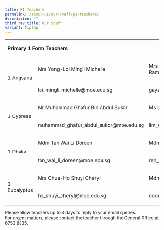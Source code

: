 ```yaml
---
title: P1 Teachers
permalink: /about-us/our-staff/p1-teachers/
description: ""
third_nav_title: Our Staff
variant: tiptap
---
```

<table><tbody><tr><td rowspan="1" colspan="3"><p><strong>Primary 1 Form Teachers</strong></p></td></tr><tr><td rowspan="2" colspan="1"><p>1 Angsana</p></td><td rowspan="1" colspan="1"><p>Mrs Yong-Loi Mingli Michelle&nbsp;</p></td><td rowspan="1" colspan="1"><p>Mrs Guru-Gayathry D/O Gurusamy Ramaya&nbsp;</p></td></tr><tr><td rowspan="1" colspan="1"><p><a rel="noopener noreferrer nofollow" target="_blank">loi_mingli_michelle@moe.edu.sg</a></p></td><td rowspan="1" colspan="1"><p><a rel="noopener noreferrer nofollow" target="_blank">gayathry_gurusamy_ramaya@moe.edu.sg</a></p></td></tr><tr><td rowspan="2" colspan="1"><p>1 Cypress</p></td><td rowspan="1" colspan="1"><p>Mr Muhammad Ghafur Bin Abdul Sukor&nbsp;</p></td><td rowspan="1" colspan="1"><p>Ms Lim Wan Rong&nbsp;</p></td></tr><tr><td rowspan="1" colspan="1"><p><a rel="noopener noreferrer nofollow" target="_blank">muhammad_ghafur_abdul_sukor@moe.edu.sg</a></p></td><td rowspan="1" colspan="1"><p><a rel="noopener noreferrer nofollow" target="_blank">lim_wan_rong@moe.edu.sg</a></p></td></tr><tr><td rowspan="2" colspan="1"><p>1 Dhalia</p></td><td rowspan="1" colspan="1"><p>Mdm Tan Wai Li Doreen&nbsp;</p></td><td rowspan="1" colspan="1"><p>Mdm Ren Lina&nbsp;</p></td></tr><tr><td rowspan="1" colspan="1"><p><a rel="noopener noreferrer nofollow" target="_blank">tan_wai_li_doreen@moe.edu.sg</a></p></td><td rowspan="1" colspan="1"><p><a rel="noopener noreferrer nofollow" target="_blank">ren_lina@moe.edu.sg</a></p></td></tr><tr><td rowspan="3" colspan="1"><p>1 Eucalyptus</p></td><td rowspan="1" colspan="1"><p>Mrs Chua-Ho Shuyi Cheryl&nbsp;</p></td><td rowspan="1" colspan="1"><p>Mdm Noor Aini Binte Jamin&nbsp;</p></td></tr><tr><td rowspan="2" colspan="1"><p><a rel="noopener noreferrer nofollow" target="_blank">ho_shuyi_cheryl@moe.edu.sg</a></p></td><td rowspan="2" colspan="1"><p><a rel="noopener noreferrer nofollow" target="_blank">noor_aini_jamin@moe.edu.sg</a></p></td></tr><tr></tr></tbody></table><p>Please allow teachers up to 3 days to reply to your email queries. <br>For urgent matters, please contact the teacher through the General Office at 6753 8835.</p>